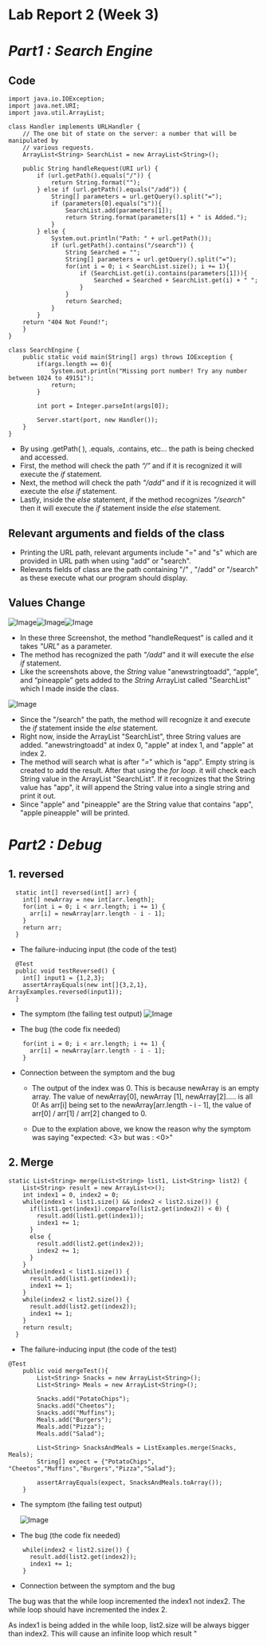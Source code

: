 # Lab Report 2 (Week 3)

# _Part1 : Search Engine_

## Code

```
import java.io.IOException;
import java.net.URI;
import java.util.ArrayList;

class Handler implements URLHandler {
    // The one bit of state on the server: a number that will be manipulated by
    // various requests.
    ArrayList<String> SearchList = new ArrayList<String>();

    public String handleRequest(URI url) {
        if (url.getPath().equals("/")) {
            return String.format("");
        } else if (url.getPath().equals("/add")) {
            String[] parameters = url.getQuery().split("=");
            if (parameters[0].equals("s")){
                SearchList.add(parameters[1]);
                return String.format(parameters[1] + " is Added.");
            }
        } else {
            System.out.println("Path: " + url.getPath());
            if (url.getPath().contains("/search")) {
                String Searched = "";
                String[] parameters = url.getQuery().split("=");
                for(int i = 0; i < SearchList.size(); i += 1){ 
                    if (SearchList.get(i).contains(parameters[1])){ 
                        Searched = Searched + SearchList.get(i) + " ";
                    }
                }
                return Searched;
            }
        }
    return "404 Not Found!";
    }
}

class SearchEngine {
    public static void main(String[] args) throws IOException {
        if(args.length == 0){
            System.out.println("Missing port number! Try any number between 1024 to 49151");
            return;
        }

        int port = Integer.parseInt(args[0]);

        Server.start(port, new Handler());
    }
}
```
   - By using .getPath( ), .equals, .contains, etc... the path is being checked and accessed.
   - First, the method will check the path _“/”_ and if it is recognized it will execute the _if_ statement.
   - Next, the method will check the path _"/add"_ and if it is recognized it will execute the _else if_ statement.
   - Lastly, inside the _else_ statement, if the method recognizes _"/search"_ then it will execute the _if_ statement inside the _else_ statement.

## Relevant arguments and fields of the class

- Printing the URL path, relevant arguments include "=" and "s" which are provided in URL path when using "add" or "search".
- Relevants fields of class are the path containing "/" , "/add" or "/search" as these execute what our program should display.

## Values Change
![Image](anewstringtoadd.png)![Image](apple.png)![Image](pineapple.png)

- In these three Screenshot, the method "handleRequest" is called and it takes _"URL"_ as a parameter.
- The method has recognized the path _"/add"_ and it will execute the _else if_ statement.  
- Like the screenshots above, the _String_ value "anewstringtoadd", “apple”, and “pineapple” gets added to the _String_ ArrayList called "SearchList" which I made inside the class. 


![Image](applepineapple.png)

- Since the "/search" the path, the method will recognize it and execute the _if_ statement inside the _else_ statement. 
- Right now, inside the ArrayList "SearchList", three String values are added. "anewstringtoadd" at index 0, "apple" at index 1, and "apple" at index 2.
- The method will search what is after "_=_" which is "app". Empty string is created to add the result. After that using the _for loop_. it will check each String value in the ArrayList "SearchList". If it recognizes that the String value has "app", it will append the String value into a single string and print it out.
- Since "apple" and "pineapple" are the String value that contains "app", "apple pineapple" will be printed.

# _Part2 : Debug_

## 1. reversed
```
  static int[] reversed(int[] arr) {
    int[] newArray = new int[arr.length];
    for(int i = 0; i < arr.length; i += 1) {
      arr[i] = newArray[arr.length - i - 1];
    }
    return arr;
  }
``` 

- The failure-inducing input (the code of the test)
```
  @Test
  public void testReversed() {
    int[] input1 = {1,2,3};
    assertArrayEquals(new int[]{3,2,1}, ArrayExamples.reversed(input1));
  }
```
- The symptom (the failing test output)
![Image](Symptom.png)

- The bug (the code fix needed)
```
    for(int i = 0; i < arr.length; i += 1) {
      arr[i] = newArray[arr.length - i - 1];
    }
```
- Connection between the symptom and the bug
  - The output of the index was 0. This is because newArray is an empty array. The value of newArray[0], newArray [1], newArray[2]..... is all 0! As arr[i] being set to the newArray[arr.length - i - 1], the value of arr[0] / arr[1] / arr[2] changed to 0.

  - Due to the explation above, we know the reason why the symptom was saying "expected: <3> but was : <0>"

## 2. Merge
```
static List<String> merge(List<String> list1, List<String> list2) {
    List<String> result = new ArrayList<>();
    int index1 = 0, index2 = 0;
    while(index1 < list1.size() && index2 < list2.size()) {
      if(list1.get(index1).compareTo(list2.get(index2)) < 0) {
        result.add(list1.get(index1));
        index1 += 1;
      }
      else {
        result.add(list2.get(index2));
        index2 += 1;
      }
    }
    while(index1 < list1.size()) {
      result.add(list1.get(index1));
      index1 += 1;
    }
    while(index2 < list2.size()) {
      result.add(list2.get(index2));
      index1 += 1;
    }
    return result;
  }
```
- The failure-inducing input (the code of the test)
```
@Test
    public void mergeTest(){
        List<String> Snacks = new ArrayList<String>();
        List<String> Meals = new ArrayList<String>();
        
        Snacks.add("PotatoChips");
        Snacks.add("Cheetos");
        Snacks.add("Muffins");
        Meals.add("Burgers");
        Meals.add("Pizza");
        Meals.add("Salad");
        
        List<String> SnacksAndMeals = ListExamples.merge(Snacks, Meals);
        String[] expect = {"PotatoChips", "Cheetos","Muffins","Burgers","Pizza","Salad"};
        
        assertArrayEquals(expect, SnacksAndMeals.toArray());
    }
```
- The symptom (the failing test output)
  
  ![Image](merge.png)
- The bug (the code fix needed)
```
    while(index2 < list2.size()) {
      result.add(list2.get(index2));
      index1 += 1;
    }
```
- Connection between the symptom and the bug

The bug was that the while loop incremented the index1 not index2. The while loop should have incremented the index 2. 

As index1 is being added in the while loop, list2.size will be always bigger than index2. This will cause an infinite loop which result "